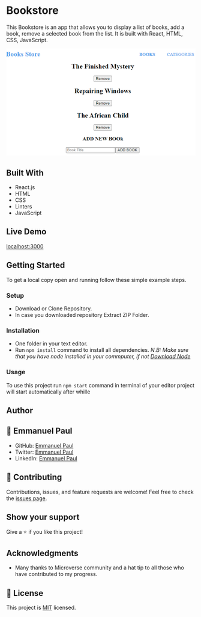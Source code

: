 # Bookstore

This Bookstore is an app that allows you to display a list of books, add a book, remove a selected book from the list. It is built with React, HTML, CSS, JavaScript.

![screenshot](./src/screen.png)

## Built With
- React.js
- HTML
- CSS
- Linters
- JavaScript

## Live Demo
[localhost:3000](https://localhost:3000)

## Getting Started
To get a local copy open and running follow these simple example steps.

### Setup
- Download or Clone Repository.
- In case you downloaded repository Extract ZIP Folder.

### Installation
- One folder in your text editor.
- Run `npm install` command to install all dependencies.
*N.B: Make sure that you have node installed in your commputer, if not [Download Node](https://nodejs.org/en/)*

### Usage
To use this project run `npm start` command in terminal of your editor project will start automatically after whille

## Author
## 👤 **Emmanuel Paul**

- GitHub: [Emmanuel Paul](https://github.com/Epaltechs/Bookstore)
- Twitter: [Emmanuel Paul](http://twitter.com/@emmapaul247)
- LinkedIn: [Emmanuel Paul](https://www.linkedin.com/in/emmanuel-paul-a2bab7b4/)

## :handshake: Contributing
Contributions, issues, and feature requests are welcome!
Feel free to check the [issues page](https://github.com/Epaltechs/Bookstore/issues).

## Show your support
Give a :star:️ if you like this project!

## Acknowledgments
- Many thanks to Microverse community and a hat tip to all those who have contributed to my progress.

## :memo: License
This project is [MIT](./MIT.md) licensed.
